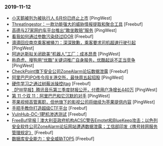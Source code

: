 ### 2019-11-12

* [小天鹅被列为被执行人 6月份已终止上市](https://www.pingwest.com/w/197573) [PingWest]
* [ThreatIngestor：一款功能强大的威胁情报提取和聚合工具](https://www.freebuf.com/sectool/218725.html) [Freebuf]
* [高德与27家网约车平台推出“敢坐敢赔”服务](https://www.pingwest.com/w/197570) [PingWest]
* [看我如何通过参数污染绕过IDOR](https://www.freebuf.com/vuls/216774.html) [Freebuf]
* [滴滴回应南京乘客被捅刀：深深致歉，乘客要求司机超速行驶引起](https://www.pingwest.com/w/197567) [PingWest]
* [阿迪达斯拟关闭欧美“机器人”工厂：成本昂贵](https://www.pingwest.com/w/197562) [PingWest]
* [称奇虎、搜狗用“优酷”关键词推广自身服务，优酷起诉不正当竞争](https://www.pingwest.com/w/197558) [PingWest]
* [CheckPoint旗下安全公司ZoneAlarm论坛数据泄露](https://www.freebuf.com/news/219719.html) [Freebuf]
* [阿里巴巴IPO传今闯关港交所，最快周五起招股](https://www.pingwest.com/w/197556) [PingWest]
* [硬件学习之通过树莓派操控jtag](https://www.freebuf.com/articles/others-articles/218033.html) [Freebuf]
* [【PW早报】腾讯音乐第三季度财报公开，付费用户净增长440万](https://www.pingwest.com/w/197525) [PingWest]
* [第 11 个双 11：阿里巴巴和它沉默的对手](https://www.pingwest.com/a/197435) [PingWest]
* [苹果视频高管离职，但他旗下的影视公司将继续为苹果提供内容](https://www.pingwest.com/w/197551) [PingWest]
* [手把手教你打造超级CTF平台](https://www.freebuf.com/sectool/219255.html) [Freebuf]
* [VulnHub-DC-1靶机渗透测试](https://www.freebuf.com/articles/network/218073.html) [Freebuf]
* [FreeBuf早报 | 澳大利亚政府机构ACSC警告Emotet和BlueKeep攻击；以色列安全软件公司ZoneAlarm论坛网站遭遇数据泄露；工信部印发《携号转网服务管理规定》](https://www.freebuf.com/news/219698.html) [Freebuf]
* [数据库安全能力：安全威胁TOP5](https://www.freebuf.com/articles/database/218512.html) [Freebuf]
